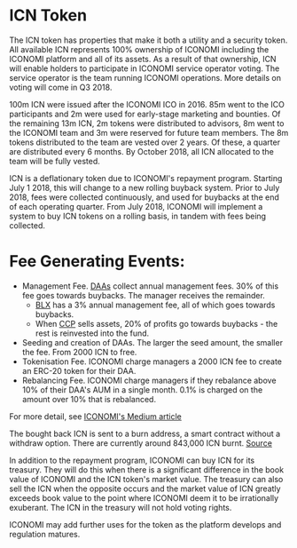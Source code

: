 # ICN Token
The ICN token has properties that make it both a utility and a security token. All available ICN represents 100% ownership of ICONOMI including the ICONOMI platform and all of its assets. As a result of that ownership, ICN will enable holders to participate in ICONOMI service operator voting. The service operator is the team running ICONOMI operations. More details on voting will come in Q3 2018.

100m ICN were issued after the ICONOMI ICO in 2016. 85m went to the ICO participants and 2m were used for early-stage marketing and bounties. Of the remaining 13m ICN, 2m tokens were distributed to advisors, 8m went to the ICONOMI team and 3m were reserved for future team members. The 8m tokens distributed to the team are vested over 2 years. Of these, a quarter are distributed every 6 months. By October 2018, all ICN allocated to the team will be fully vested.

ICN is a deflationary token due to ICONOMI's repayment program. Starting July 1 2018, this will change to a new rolling buyback system. Prior to July 2018, fees were collected continuously, and used for buybacks at the end of each operating quarter. From July 2018, ICONOMI will implement a system to buy ICN tokens on a rolling basis, in tandem with fees being collected. 

# Fee Generating Events:
- Management Fee. [DAAs](../Digital-Asset-Arrays.md) collect annual management fees. 30% of this fee goes towards buybacks. The manager receives the remainder.
    - [BLX](../BLX.md) has a 3% annual management fee, all of which goes towards buybacks.
    - When [CCP](../CCP.md) sells assets, 20% of profits go towards buybacks - the rest is reinvested into the fund.
- Seeding and creation of DAAs. The larger the seed amount, the smaller the fee. From 2000 ICN to free.
- Tokenisation Fee. ICONOMI charge managers a 2000 ICN fee to create an ERC-20 token for their DAA.
- Rebalancing Fee. ICONOMI charge managers if they rebalance above 10% of their DAA's AUM in a single month. 0.1% is charged on the amount over 10% that is rebalanced.  

For more detail, see [ICONOMI's Medium article](https://medium.com/iconominet/introducing-fees-payable-in-icn-4c466e17a6cb)

The bought back ICN is sent to a burn address, a smart contract without a withdraw option. There are currently around 843,000 ICN burnt.
[Source](https://etherscan.io/address/0x0006157838d5a6b33ab66588a6a693a57c869999#tokentxns)

In addition to the repayment program, ICONOMI can buy ICN for its treasury. They will do this when there is a significant difference in the book value of ICONOMI and the ICN token's market value. The treasury can also sell the ICN when the opposite occurs and the market value of ICN greatly exceeds book value to the point where ICONOMI deem it to be irrationally exuberant. The ICN in the treasury will not hold voting rights.

ICONOMI may add further uses for the token as the platform develops and regulation matures.
